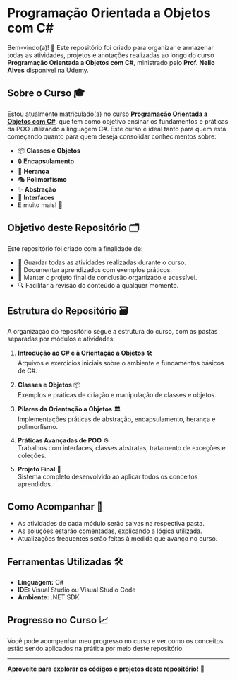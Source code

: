 # Programação Orientada a Objetos com C#  

Bem-vindo(a)! 👋 Este repositório foi criado para organizar e armazenar todas as atividades, projetos e anotações realizadas ao longo do curso **Programação Orientada a Objetos com C#**, ministrado pelo **Prof. Nelio Alves** disponível na Udemy.

## Sobre o Curso 🎓  
Estou atualmente matriculado(a) no curso **[Programação Orientada a Objetos com C#](https://www.udemy.com/course/programacao-orientada-a-objetos-csharp/?couponCode=KEEPLEARNINGBR)**, que tem como objetivo ensinar os fundamentos e práticas da POO utilizando a linguagem C#. Este curso é ideal tanto para quem está começando quanto para quem deseja consolidar conhecimentos sobre:

- 📦 **Classes e Objetos**  
- 🔒 **Encapsulamento**  
- 🧬 **Herança**  
- 🎭 **Polimorfismo**  
- ✨ **Abstração**  
- 🧩 **Interfaces**  
- E muito mais! 🚀  

## Objetivo deste Repositório 🗂️  
Este repositório foi criado com a finalidade de:  

- 💾 Guardar todas as atividades realizadas durante o curso.  
- 📝 Documentar aprendizados com exemplos práticos.  
- 📁 Manter o projeto final de conclusão organizado e acessível.  
- 🔍 Facilitar a revisão do conteúdo a qualquer momento.  

## Estrutura do Repositório 🗃️  
A organização do repositório segue a estrutura do curso, com as pastas separadas por módulos e atividades:  

1. **Introdução ao C# e à Orientação a Objetos** 🛠️  
   Arquivos e exercícios iniciais sobre o ambiente e fundamentos básicos de C#.  

2. **Classes e Objetos** 📦  
   Exemplos e práticas de criação e manipulação de classes e objetos.  

3. **Pilares da Orientação a Objetos** 🏛️  
   Implementações práticas de abstração, encapsulamento, herança e polimorfismo.  

4. **Práticas Avançadas de POO** ⚙️  
   Trabalhos com interfaces, classes abstratas, tratamento de exceções e coleções.  

5. **Projeto Final** 🏁  
   Sistema completo desenvolvido ao aplicar todos os conceitos aprendidos.  

## Como Acompanhar 👣  
- As atividades de cada módulo serão salvas na respectiva pasta.  
- As soluções estarão comentadas, explicando a lógica utilizada.  
- Atualizações frequentes serão feitas à medida que avanço no curso.  

## Ferramentas Utilizadas 🛠️  
- **Linguagem:** C#  
- **IDE:** Visual Studio ou Visual Studio Code  
- **Ambiente:** .NET SDK  

## Progresso no Curso 📈  
Você pode acompanhar meu progresso no curso e ver como os conceitos estão sendo aplicados na prática por meio deste repositório.  

---

**Aproveite para explorar os códigos e projetos deste repositório!** 🚀  